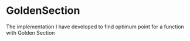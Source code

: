 # GoldenSection
The implementation I have developed to find optimum point for a function with Golden Section
